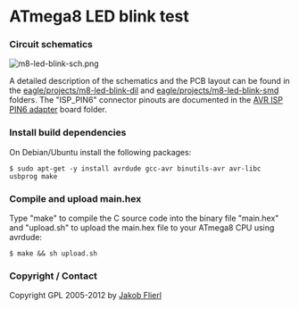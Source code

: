 # ATmega8 LED blink test

### Circuit schematics

![m8-led-blink-sch.png](../../raw/master/eagle/projects/m8-led-blink/m8-led-blink-sch.png)

A detailed description of the schematics and the PCB layout can be found in the [eagle/projects/m8-led-blink-dil](../../tree/master/eagle/projects/m8-led-blink-dil) and [eagle/projects/m8-led-blink-smd](../../tree/master/eagle/projects/m8-led-blink-smd) folders. The "ISP_PIN6" connector pinouts are documented in the [AVR ISP PIN6 adapter](../../tree/master/eagle/projects/con-isp-pin6) board folder.

### Install build dependencies

On Debian/Ubuntu install the following packages:

```
$ sudo apt-get -y install avrdude gcc-avr binutils-avr avr-libc usbprog make
```

### Compile and upload main.hex

Type "make" to compile the C source code into the binary file "main.hex" and "upload.sh" to upload the main.hex file to your ATmega8 CPU using avrdude:

```
$ make && sh upload.sh
```

### Copyright / Contact

Copyright GPL 2005-2012 by [Jakob Flierl](https://github.com/koppi)
